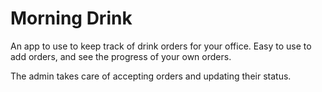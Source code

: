 # Morning Drink

An app to use to keep track of drink orders for your office.
Easy to use to add orders, and see the progress of your own orders.

The admin takes care of accepting orders and updating their status.
